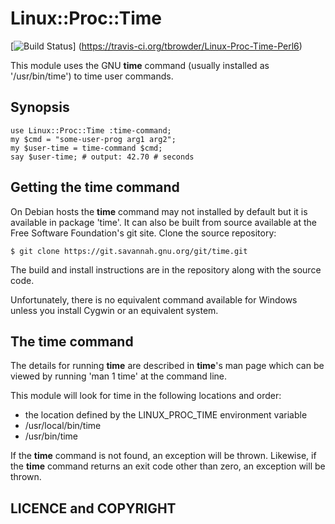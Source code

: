 # Linux::Proc::Time

[![Build Status](https://travis-ci.org/tbrowder/Linux-Proc-Time-Perl6.svg?branch=master)]
  (https://travis-ci.org/tbrowder/Linux-Proc-Time-Perl6)

This module uses the GNU **time** command (usually installed as '/usr/bin/time') to time user commands.

## Synopsis

    use Linux::Proc::Time :time-command;
    my $cmd = "some-user-prog arg1 arg2";
    my $user-time = time-command $cmd;
    say $user-time; # output: 42.70 # seconds

## Getting the **time** command

On Debian hosts the **time** command may not installed by default but it is available in
package 'time'.  It can also be built from source available at the Free Software
Foundation's git site.  Clone the source repository:

    $ git clone https://git.savannah.gnu.org/git/time.git

The build and install instructions are in the repository along with the source code.

Unfortunately, there is no equivalent command available for Windows unless you install Cygwin or an equivalent system.

## The **time** command

The details for running **time** are described in **time**'s man page which can be viewed by
running 'man 1 time' at the command line.

This module will look for time in the following locations and order:

- the location defined by the LINUX_PROC_TIME environment variable
- /usr/local/bin/time
- /usr/bin/time

If the **time** command is not found, an exception will be thrown.
Likewise, if the **time** command returns an exit code other than zero, an exception will be thrown.

## LICENCE and COPYRIGHT


